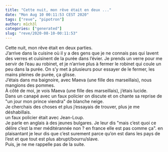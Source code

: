 ```yaml
---
title: "Cette nuit, mon rêve était en deux ..."
date: "Mon Aug 10 00:11:53 CEST 2020"
tags: ["reve", "pipotron"]
author: m1ch3l
categories: ["generated"]
slug: "reve/2020-08-10-00:11:53"
---
```


Cette nuit, mon rêve était en deux parties.<br>
J’arrive dans la cuisine où il y a des gens que je ne connais pas qui lavent des verres et cuisinent de la purée dans l’évier. Je prends un verre pour me servir de l’eau au robinet, et je n’arrive plus à fermer le robinet qui coule un peu dans la purée. On s’y met à plusieurs pour essayer de le fermer, les mains pleines de purée, ça glisse.<br>
J’étais dans ma baignoire, avec Maeva (une fille des marseillais), nous mangions des pommes.<br>
À côté de moi, je vois Maeva (une fille des marseillais), j’étais lucide.<br>
Dans un canapé avec un faux policier on discute et on chante sa reprise de "un jour mon prince viendra" de blanche neige.<br>
Je cherchais des choses et plus j’essayais de trouver, plus je me déshabillais.<br>
un faux policier était avec Jean-Loup.<br>
Je parle en anglais à des jeunes bulgares. Je leur dis "mais c’est quoi ce délire c’est la mer méditérannée non ? en france elle est pas comme ça". en plaisantant je leur dis que c’est surement parce qu’on est dans les pays de l’est et que tout est plus abrupt/bourru/slave.<br>
Puis, je ne me rappelle pas de la suite.<br>
